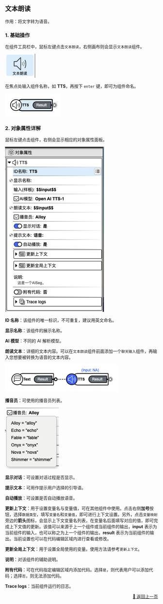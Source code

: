 ## 文本朗读

作用：将文字转为语音。

### 1. 基础操作

在组件工具栏中，鼠标左键点击`文本朗读`，右侧画布则会显示`文本朗读`组件。

<p><img src="../../../assets/tts1_component_cn.jpg" alt="tts1" /></p>

在焦点处输入组件名称，如 **TTS**，再按下 `enter` 键，即可为组件命名。

<p><img src="../../../assets/tts2_component_cn.jpg" alt="tts2" /></p>

### 2. 对象属性详解

鼠标左键点击组件，右侧会显示相应的对象属性面板。

<p><img src="../../../assets/tts3_component_cn.jpg" alt="tts3" /></p>

**ID 名称**：该组件的唯一标识，不可重复，建议用英文命名。

**显示名称**：该组件的展示名称。

<!-- **输入（样板）**： -->

**AI 模型**：不同的 AI 解析模型。

**朗读文本**：详细的文本内容。可以在`文本朗读`组件前面添加一个`聊天输入`组件，再输入您想要被转换为语音的文本内容。

<p><img src="../../../assets/tts4_component_cn.jpg" alt="tts4" /></p>

**播音员**：可使用的播音员列表。

<p><img src="../../../assets/tts5_component_cn.jpg" alt="tts5" /></p>

**显示对话**：可设置对话过程是否显示。

**提示文本**：可用作提示用户选择的引导语。

**自动播放**：可设置是否自动播放语音。

**更新上下文**：用于设置变量名与变量值，可在其他组件中使用。点击右侧**加号**按钮，选择`数据类型`，填写`变量名`和`变量值`，即可进行上下文设置。另外，点击`变量映射`旁边的**箭头**图标，会显示上下文变量名列表，在变量名后面填写对应的值，即可完成上下文值的更新。该值可以来源于上一个组件或当前组件的输出，**input** 表示为当前组件的输入，也可以称之为上一个组件的输出，**result** 表示为当前组件的输出。当前设置也可以在代码编辑区域内进行查看或修改。

**更新全局上下文**：用于设置全局使用的变量。使用方法请参考`更新上下文`。

**说明**：对该组件的辅助说明。

**附有代码**：可在代码指定编辑区域内添加代码。选择`是`，则代表用户可以添加代码；选择`否`，则无法添加代码。

**Trace logs**：当前组件运行的日志。

<p align="right" >
  <a href="../../components/AI_call/index-zh_CN.md">
    🔗 返回上一页
  </a>
</p>